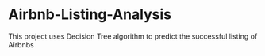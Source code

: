 # Airbnb-Listing-Analysis
This project uses Decision Tree algorithm to predict the successful listing of Airbnbs
